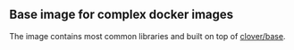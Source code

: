 ## Base image for complex docker images
The image contains most common libraries and built on top of [clover/base](https://hub.docker.com/r/clover/base/).
